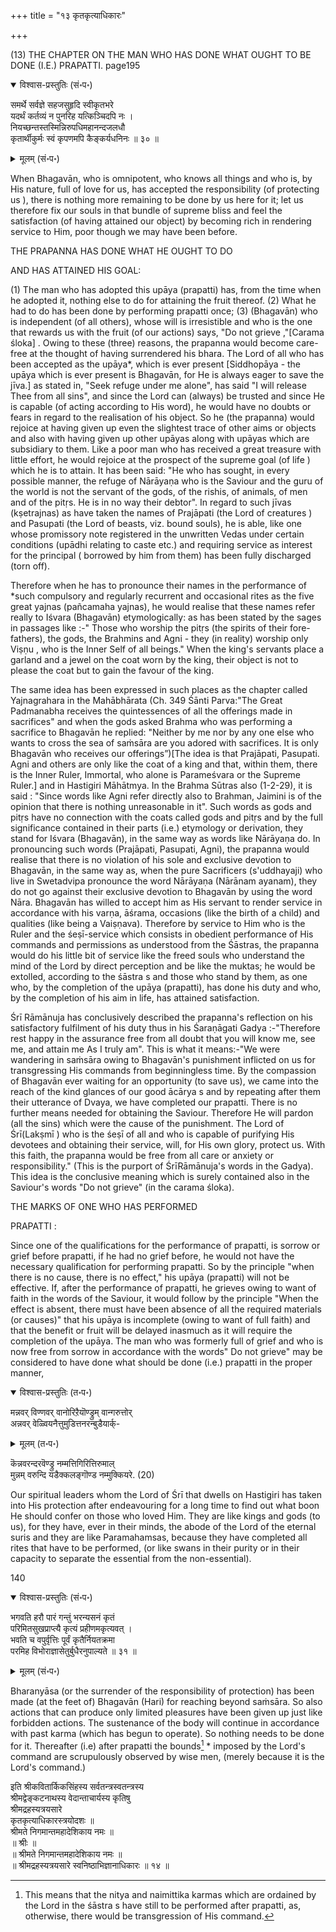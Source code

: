 +++
title = "१३ कृतकृत्याधिकारः"

+++

(13) THE CHAPTER ON THE MAN WHO HAS DONE WHAT OUGHT TO BE DONE (I.E.) PRAPATTI. page195

<details open><summary>विश्वास-प्रस्तुतिः (सं॰प॰)</summary>

समर्थे सर्वज्ञे सहजसुहृदि स्वीकृतभरे  
यदर्थं कर्तव्यं न पुनरिह यत्किञ्चिदपि नः ।  
नियच्छन्तस्तस्मिन्निरुपधिमहानन्दजलधौ  
कृतार्थीकुर्मः स्वं कृपणमपि कैङ्कर्यधनिनः ॥ ३० ॥
</details>

<details><summary>मूलम् (सं॰प॰)</summary>

समर्थे सर्वज्ञे सहजसुहृदि स्वीकृतभरे  
यदर्थं कर्तव्यं न पुनरिह यत्किञ्चिदपि नः ।  
नियच्छन्तस्तस्मिन्निरुपधिमहानन्दजलधौ  
कृतार्थीकुर्मः स्वं कृपणमपि कैङ्कर्यधनिनः ॥ ३० ॥
</details>

When Bhagavān, who is omnipotent, who knows all things and who is, by His nature, full of love for us, has accepted the responsibility (of protecting us ), there is nothing more remaining to be done by us here for it; let us therefore fix our souls in that bundle of supreme bliss and feel the satisfaction (of having attained our object) by becoming rich in rendering service to Him, poor though we may have been before.

THE PRAPANNA HAS DONE WHAT HE OUGHT TO DO

AND HAS ATTAINED HIS GOAL:

(1) The man who has adopted this upāya (prapatti) has, from the time when he adopted it, nothing else to do for attaining the fruit thereof. (2) What he had to do has been done by performing prapatti once; (3) (Bhagavān) who is independent (of all others), whose will is irresistible and who is the one that rewards us with the fruit (of our actions) says, "Do not grieve ,"[Carama śloka] . Owing to these (three) reasons, the prapanna would become care-free at the thought of having surrendered his bhara. The Lord of all who has been accepted as the upāya*, which is ever present [Siddhopāya - the upāya which is ever present is Bhagavān, for He is always eager to save the jīva.] as stated in, "Seek refuge under me alone", has said "I will release Thee from all sins", and since the Lord can (always) be trusted and since He is capable (of acting according to His word), he would have no doubts or fears in regard to the realisation of his object. So he (the prapanna) would rejoice at having given up even the slightest trace of other aims or objects and also with having given up other upāyas along with upāyas which are subsidiary to them. Like a poor man who has received a great treasure with little effort, he would rejoice at the prospect of the supreme goal (of life ) which he is to attain. It has been said: "He who has sought, in every possible manner, the refuge of Nārāyaṇa  who is the Saviour and the guru of the world is not the servant of the gods, of the rishis, of animals, of men and of the pitṛs. He is in no way their debtor". In regard to such jīvas (kṣetrajnas) as have taken the names of Prajāpati (the Lord of creatures ) and Pasupati (the Lord of beasts, viz. bound souls), he is able, like one whose promissory note registered in the unwritten Vedas under certain conditions (upādhi relating to caste etc.) and requiring service as interest for the principal ( borrowed by him from them) has been fully discharged (torn off).

Therefore when he has to pronounce their names in the performance of *such compulsory and regularly recurrent and occasional rites as the five great yajnas (pañcamaha yajnas), he would realise that these names refer really to Iśvara (Bhagavān) etymologically: as has been stated by the sages in passages like :-" Those who worship the pitṛs (the spirits of their fore-fathers), the gods, the Brahmins and Agni - they (in reality) worship only Viṣṇu , who is the Inner Self of all beings." When the king's servants place a garland and a jewel on the coat worn by the king, their object is not to please the coat but to gain the favour of the king.

The same idea has been expressed in such places as the chapter called Yajnagrahara in the Mahābhārata   (Ch. 349 Śānti Parva:"The Great Padmanabha receives the quintessences of all the offerings made in sacrifices" and when the gods asked Brahma who was performing a sacrifice to Bhagavān he replied: "Neither by me nor by any one else who wants to cross the sea of saṁsāra are you adored with sacrifices. It is only Bhagavān who receives our offerings”)[The idea is that Prajāpati, Pasupati. Agni and others are only like the coat of a king and that, within them, there is the Inner Ruler, Immortal, who alone is Parameśvara or the Supreme Ruler.] and in Hastigiri Māhātmya. In the Brahma Sūtras also (1-2-29), it is said : "Since words like Agni refer directly also to Brahman, Jaimini is of the opinion that there is nothing unreasonable in it". Such words as gods and pitṛs have no connection with the coats called gods and pitṛs and by the full significance contained in their parts (i.e.) etymology or derivation, they stand for Iśvara (Bhagavān), in the same way as words like Nārāyaṇa  do. In pronouncing such words (Prajāpati, Pasupati, Agni), the prapanna would realise that there is no violation of his sole and exclusive devotion to Bhagavān, in the same way as, when the pure Sacrificers (s'uddhayaji) who live in Swetadvipa pronounce the word Nārāyaṇa  (Nārānam ayanam), they do not go against their exclusive devotion to Bhagavān by using the word Nāra. Bhagavān has willed to accept him as His servant to render service in accordance with his varṇa, āśrama, occasions (like the birth of a child) and qualities (like being a Vaiṣṇava). Therefore by service to Him who is the Ruler and the śeṣī-service which consists in obedient performance of His commands and permissions as understood from the Śāstras, the prapanna would do his little bit of service like the freed souls who understand the mind of the Lord by direct perception and be like the muktas; he would be extolled, according to the śāstra s and those who stand by them, as one who, by the completion of the upāya (prapatti), has done his duty and who, by the completion of his aim in life, has attained satisfaction.

Śrī Rāmānuja has conclusively described the prapanna's reflection on his satisfactory fulfilment of his duty thus in his Śaraṇāgati Gadya :-"Therefore rest happy in the assurance free from all doubt that you will know me, see me, and attain me As I truly am". This is what it means:-"We were wandering in saṁsāra owing to Bhagavān's punishment inflicted on us for transgressing His commands from beginningless time. By the compassion of Bhagavān ever waiting for an opportunity (to save us), we came into the reach of the kind glances of our good ācārya s and by repeating after them their utterance of Dvaya, we have completed our prapatti. There is no further means needed for obtaining the Saviour. Therefore He will pardon (all the sins) which were the cause of the punishment. The Lord of Śrī(Lakṣmī ) who is the śeṣī  of all and who is capable of purifying His devotees and obtaining their service, will, for His own glory, protect us. With this faith, the prapanna would be free from all care or anxiety or responsibility." (This is the purport of ŚrīRāmānuja's words in the Gadya). This idea is the conclusive meaning which is surely contained also in the Saviour's words "Do not grieve" (in the carama śloka).

THE MARKS OF ONE WHO HAS PERFORMED

PRAPATTI :

Since one of the qualifications for the performance of prapatti, is sorrow or grief before prapatti, if he had no grief before, he would not have the necessary qualification for performing prapatti. So by the principle "when there is no cause, there is no effect," his upāya (prapatti) will not be effective. If, after the performance of prapatti, he grieves owing to want of faith in the words of the Saviour, it would follow by the principle "When the effect is absent, there must have been absence of all the required materials (or causes)" that his upāya is incomplete (owing to want of full faith) and that the benefit or fruit will be delayed inasmuch as it will require the completion of the upāya. The man who was formerly full of grief and who is now free from sorrow in accordance with the words" Do not grieve" may be considered to have done what should be done (i.e.) prapatti in the proper manner,

<details open><summary>विश्वास-प्रस्तुतिः (त॰प॰)</summary>

मन्नवर् विण्णवर् वानोरिऱैयॊण्ड्रुम् वान्गरुत्तोर्  
अन्नवर् वेळ्वियनैत्तुमुडित्तनरन्बुडैयार्क्-
</details>

<details><summary>मूलम् (त॰प॰)</summary>

मन्नवर् विण्णवर् वानोरिऱैयॊण्ड्रुम् वान्गरुत्तोर्  
अन्नवर् वेळ्वियनैत्तुमुडित्तनरन्बुडैयार्क्-
</details>

कॆन्नवरन्दरवॆण्ड्रु नम्मत्तिगिरित्तिरुमाल्  
मुन्नम् वरुन्दि यडैक्कलङ्गॊण्ड नम्मुक्कियरे. (20)

Our spiritual leaders whom the Lord of Śrī that dwells on Hastigiri has taken into His protection after endeavouring for a long time to find out what boon He should confer on those who loved Him. They are like kings and gods (to us), for they have, ever in their minds, the abode of the Lord of the eternal suris and they are like Paramahamsas, because they have completed all rites that have to be performed, (or like swans in their purity or in their capacity to separate the essential from the non-essential).

140 <details open><summary>विश्वास-प्रस्तुतिः (सं॰प॰)</summary>

भगवति हरौ पारं गन्तुं भरन्यसनं कृतं  
परिमितसुखप्राप्त्यै कृत्यं प्रहीणमकृत्यवत् ।  
भवति च वपुर्वृत्तिः पूर्वं कृतैर्नियतक्रमा  
परमिह विभोराज्ञासेतुर्बुधैरनुपाल्यते ॥ ३१ ॥
</details>

<details><summary>मूलम् (सं॰प॰)</summary>

भगवति हरौ पारं गन्तुं भरन्यसनं कृतं  
परिमितसुखप्राप्त्यै कृत्यं प्रहीणमकृत्यवत् ।  
भवति च वपुर्वृत्तिः पूर्वं कृतैर्नियतक्रमा  
परमिह विभोराज्ञासेतुर्बुधैरनुपाल्यते ॥ ३१ ॥
</details>

Bharanyāsa (or the surrender of the responsibility of protection) has been made (at the feet of) Bhagavān (Hari) for reaching beyond saṁsāra. So also actions that can produce only limited pleasures have been given up just like forbidden actions. The sustenance of the body will continue in accordance with past karma (which has begun to operate). So nothing needs to be done for it. Thereafter (i.e) after prapatti the bounds[^54] * imposed by the Lord's command are scrupulously observed by wise men, (merely because it is the Lord's command.)

[^54]: This means that the nitya and naimittika karmas which are ordained by the Lord in the śāstra s have still to be performed after prapatti, as, otherwise, there would be transgression of His command.



इति श्रीकवितार्किकसिंहस्य सर्वतन्त्रस्वतन्त्रस्य  
श्रीमद्वेङ्कटनाथस्य वेदान्ताचार्यस्य कृतिषु  
श्रीमद्रहस्यत्रयसारे  
कृतकृत्याधिकारस्त्रयोदशः ॥  
श्रीमते निगमान्तमहादेशिकाय नमः ॥  
॥ श्रीः ॥  
॥ श्रीमते निगमान्तमहादेशिकाय नमः ॥  
॥ श्रीमद्रहस्यत्रयसारे स्वनिष्ठाभिज्ञानाधिकारः ॥ १४ ॥

